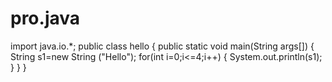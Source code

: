 # pro.java
import java.io.*;
public class hello
{
public static void main(String args[])
{
String s1=new String ("Hello");
for(int i=0;i<=4;i++)
{
System.out.println(s1);
}
}
}
